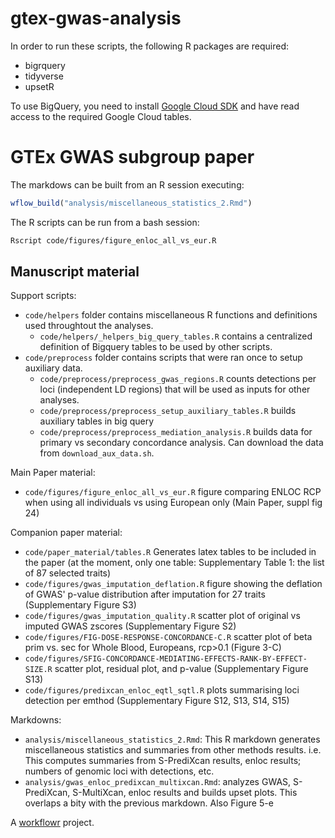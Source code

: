 # gtex-gwas-analysis

In order to run these scripts, the following R packages are required:
- bigrquery
- tidyverse
- upsetR

To use BigQuery, you need to install [Google Cloud SDK](https://cloud.google.com/sdk/) and have read access to the required Google Cloud tables.

# GTEx GWAS subgroup paper

The markdows can be built from an R session executing:

```R
wflow_build("analysis/miscellaneous_statistics_2.Rmd")
```

The R scripts can be run from a bash session:

```bash
Rscript code/figures/figure_enloc_all_vs_eur.R
```

## Manuscript material

Support scripts:

* `code/helpers` folder contains miscellaneous R functions and definitions used throughtout the analyses.
    * `code/helpers/_helpers_big_query_tables.R` contains a centralized definition of Bigquery  tables to be used by other scripts.
* `code/preprocess` folder contains scripts that were ran once to setup auxiliary data.
    * `code/preprocess/preprocess_gwas_regions.R` counts detections per loci (independent LD regions) that will be used as inputs for other analyses.
    * `code/preprocess/preprocess_setup_auxiliary_tables.R` builds auxiliary tables in big query
    * `code/preprocess/preprocess_mediation_analysis.R` builds data for primary vs secondary concordance analysis. Can download the data from `download_aux_data.sh`.
    
Main Paper material:

* `code/figures/figure_enloc_all_vs_eur.R` figure comparing ENLOC RCP when using all individuals vs using European only (Main Paper, suppl fig 24)
  
Companion paper material:

* `code/paper_material/tables.R` Generates latex tables to be included in the paper 
(at the moment, only one table: Supplementary Table 1: the list of 87 selected traits)
* `code/figures/gwas_imputation_deflation.R` figure showing the deflation of GWAS' p-value distribution after imputation for 27 traits 
(Supplementary Figure S3)
* `code/figures/gwas_imputation_quality.R` scatter plot of original vs imputed GWAS zscores (Supplementary Figure S2)
* `code/figures/FIG-DOSE-RESPONSE-CONCORDANCE-C.R` scatter plot of beta prim vs. sec for Whole Blood, Europeans, rcp>0.1 (Figure 3-C)
* `code/figures/SFIG-CONCORDANCE-MEDIATING-EFFECTS-RANK-BY-EFFECT-SIZE.R` scatter plot, residual plot, and p-value (Supplementary Figure S13)
* `code/figures/predixcan_enloc_eqtl_sqtl.R` plots summarising loci detection per emthod (Supplementary Figure S12, S13, S14, S15)

Markdowns:

* `analysis/miscellaneous_statistics_2.Rmd`: This R markdown generates miscellaneous statistics and summaries from other methods results. 
i.e. This computes summaries from S-PrediXcan results, enloc results; numbers of genomic loci with detections, etc.
* `analysis/gwas_enloc_predixcan_multixcan.Rmd`: analyzes GWAS, S-PrediXcan, S-MultiXcan, enloc results and builds upset plots.
This overlaps a bity with the previous markdown. Also Figure 5-e



A [workflowr][] project.

[workflowr]: https://github.com/jdblischak/workflowr
